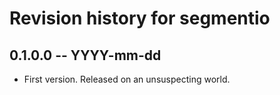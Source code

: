 # Revision history for segmentio

## 0.1.0.0  -- YYYY-mm-dd

* First version. Released on an unsuspecting world.
